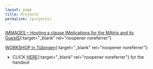 ```yaml
---
layout: page
title: Projects
permalink: /projects/
---
```



[IMMAGES – Hosting a clause IMplications for the MAtrix and its GuestS](https://immages.hypotheses.org/){:target="_blank" rel="noopener noreferrer"}

[WORKSHOP in Tübingen](https://immages.hypotheses.org/1013){:target="_blank" rel="noopener noreferrer"}:

- CLICK [HERE](https://furkandikmen.com/assets/presentations/find_predicates.pdf){:target="_blank" rel="noopener noreferrer"} for the handout 


